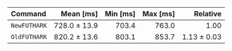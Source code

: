 | Command | Mean [ms] | Min [ms] | Max [ms] | Relative |
|:---|---:|---:|---:|---:|
| `NewFUTHARK` | 728.0 ± 13.9 | 703.4 | 763.0 | 1.00 |
| `OldFUTHARK` | 820.2 ± 13.6 | 803.1 | 853.7 | 1.13 ± 0.03 |

